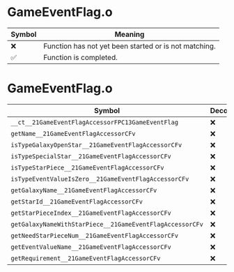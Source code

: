 # GameEventFlag.o
| Symbol | Meaning 
| ------------- | ------------- 
| :x: | Function has not yet been started or is not matching. 
| :white_check_mark: | Function is completed. 


# GameEventFlag.o
| Symbol | Decompiled? |
| ------------- | ------------- |
| `__ct__21GameEventFlagAccessorFPC13GameEventFlag` | :x: |
| `getName__21GameEventFlagAccessorCFv` | :x: |
| `isTypeGalaxyOpenStar__21GameEventFlagAccessorCFv` | :x: |
| `isTypeSpecialStar__21GameEventFlagAccessorCFv` | :x: |
| `isTypeStarPiece__21GameEventFlagAccessorCFv` | :x: |
| `isTypeEventValueIsZero__21GameEventFlagAccessorCFv` | :x: |
| `getGalaxyName__21GameEventFlagAccessorCFv` | :x: |
| `getStarId__21GameEventFlagAccessorCFv` | :x: |
| `getStarPieceIndex__21GameEventFlagAccessorCFv` | :x: |
| `getGalaxyNameWithStarPiece__21GameEventFlagAccessorCFv` | :x: |
| `getNeedStarPieceNum__21GameEventFlagAccessorCFv` | :x: |
| `getEventValueName__21GameEventFlagAccessorCFv` | :x: |
| `getRequirement__21GameEventFlagAccessorCFv` | :x: |
